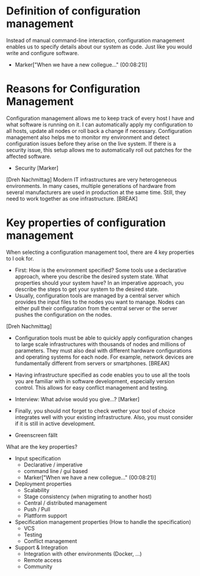 # Definition of configuration management
Instead of manual command-line interaction, configuration management enables us to specify details about our system as code. Just like you would write and configure software.
* Marker["When we have a new collegue..." (00:08:21)]

# Reasons for Configuration Management
Configuration management allows me to keep track of every host I have and what software is running on it. I can automatically apply my configuration to all hosts, update all nodes or roll back a change if necessary. Configuration management also helps me to monitor my environment and detect configuration issues before they arise on the live system. If there is a security issue, this setup allows me to automatically roll out patches for the affected software.
* Security [Marker]

[Dreh Nachmittag]
Modern IT infrastructures are very heterogeneous environments. In many cases, multiple generations of hardware from several manufacturers are used in production at the same time. Still, they need to work together as one infrastructure.
[BREAK]
# Key properties of configuration management
When selecting a configuration management tool, there are 4 key properties to l
ook for.
* First: How is the environment specified?
Some tools use a declarative approach, where you describe the desired system state. What properties should your system have? In an imperative approach, you describe the steps to get your system to the desired state.
* Usually, configuration tools are managed by a central server which provides the input files to the nodes you want to manage. Nodes can either pull their configuration from the central server or the server pushes the configuration on the nodes.
 
[Dreh Nachmittag]
* Configuration tools must be able to quickly apply configuration changes to large scale infrastructures with thousands of nodes and millions of parameters. They must also deal with different hardware configurations and operating systems for each node. For example, network devices are fundamentally different from servers or smartphones.
[BREAK]

* Having infrastructure specified as code enables you to use all the tools you are familiar with in software development, especially version control. This allows for easy conflict management and testing.

* Interview: What advise would you give...? [Marker]

* Finally, you should not forget to check wether your tool of choice integrates well with your existing infrastructure. Also, you must consider if it is still in active development.
* Greenscreen fällt

What are the key properties?
* Input specification
    * Declarative / imperative
    * command line / gui based
    * Marker["When we have a new collegue..." (00:08:21)]
* Deployment properties
    * Scalability
    * Stage consistency (when migrating to another host)
    * Central / distributed management
    * Push / Pull
    * Plattform support
* Specification management properties (How to handle the specification)
    * VCS
    * Testing
    * Conflict management
* Support & Integration
    * Integration with other environments (Docker, ...)
    * Remote access
    * Community
